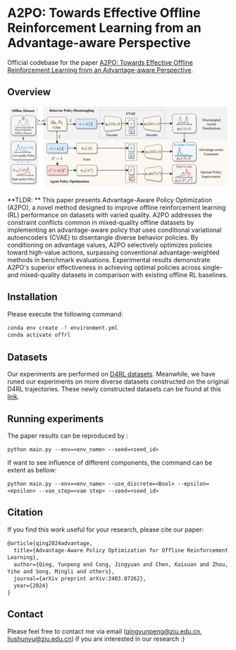 # A2PO: Towards Effective Offline Reinforcement Learning from an Advantage-aware Perspective

Official codebase for the paper [A2PO: Towards Effective Offline Reinforcement Learning from an Advantage-aware Perspective](https://arxiv.org/pdf/2403.07262).

## Overview

![](./fig/framework.png)

**TLDR: ** This paper presents Advantage-Aware Policy Optimization (A2PO), a novel method designed to improve offline reinforcement learning (RL) performance on datasets with varied quality. A2PO addresses the constraint conflicts common in mixed-quality offline datasets by implementing an advantage-aware policy that uses conditional variational autoencoders (CVAE) to disentangle diverse behavior policies. By conditioning on advantage values, A2PO selectively optimizes policies toward high-value actions, surpassing conventional advantage-weighted methods in benchmark evaluations. Experimental results demonstrate A2PO's superior effectiveness in achieving optimal policies across single- and mixed-quality datasets in comparison with existing offline RL baselines.

## Installation

Please execute the following command:

```bash
conda env create -f environment.yml
conda activate offrl
```

## Datasets

Our experiments are performed on [D4RL datasets](https://github.com/rail-berkeley/d4rl). Meanwhile, we have runed our experiments on more diverse datasets constructed on the original D4RL trajectories. These newly constructed datasets can be found at this [link](). 

## Running experiments

The paper results can be reproduced by :

```
python main.py --env=<env_name> --seed=<seed_id>
```

If want to see influence of different components, the command can be extent as bellow:

```
python main.py --env=<env_name> --use_discrete=<Bool> --epsilon=<epsilon> --vae_step=<vae step> --seed=<seed_id>
```

## Citation

If you find this work useful for your research, please cite our paper:

```
@article{qing2024advantage,
  title={Advantage-Aware Policy Optimization for Offline Reinforcement Learning},
  author={Qing, Yunpeng and Cong, Jingyuan and Chen, Kaixuan and Zhou, Yihe and Song, Mingli and others},
  journal={arXiv preprint arXiv:2403.07262},
  year={2024}
}
```

## Contact

Please feel free to contact me via email ([qingyunpeng@zju.edu.cn](mailto:qingyunpeng@zju.edu.cn), [liushunyu@zju.edu.cn](mailto:liushunyu@zju.edu.cn)) if you are interested in our research :)

